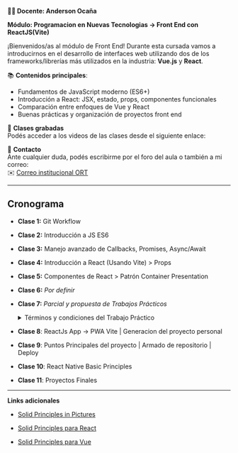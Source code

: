 **👨‍🏫 Docente: Anderson Ocaña**  

**Módulo: Programacion en Nuevas Tecnologias -> Front End con ReactJS(Vite)**

¡Bienvenidos/as al módulo de Front End! Durante esta cursada vamos a introducirnos en el desarrollo de interfaces web utilizando dos de los frameworks/librerías más utilizados en la industria: **Vue.js** y **React**.

📚 **Contenidos principales**:
- Fundamentos de JavaScript moderno (ES6+)
- Introducción a React: JSX, estado, props, componentes funcionales
- Comparación entre enfoques de Vue y React
- Buenas prácticas y organización de proyectos front end

🎥 **Clases grabadas**  
Podés acceder a los videos de las clases desde el siguiente enlace:


📩 **Contacto**  
Ante cualquier duda, podés escribirme por el foro del aula o también a mi correo:  
✉️ [Correo institucional ORT](mailto:anderson.ocana@ort.edu.ar)

--- 

## Cronograma
- **Clase 1:** Git Workflow
- **Clase 2:** Introducción a JS ES6
- **Clase 3:** Manejo avanzado de Callbacks, Promises, Async/Await
- **Clase 4:** Introducción a React (Usando Vite) > Props
- **Clase 5:** Componentes de React > Patrón Container Presentation
- **Clase 6:** *Por definir*
- **Clase 7:** _Parcial y propuesta de Trabajos Prácticos_
    <details>
    <summary>Términos y condiciones del Trabajo Práctico</summary>
    <br>

    ### Deben ser grupos de 3-5 personas máximo

    **Recomendación de proyectos propuestos tanto en React o Vue**

    - 🧠 1. **ToDo App con prioridades, deadlines y notificaciones**
    - 📅 2. **Agenda / Calendario personal**
    - 🍽️ 3. **App de recetas personalizadas** _✔️(este es el que voy a usar como ejemplo)_
    - 🗺️ 4. **App de lugares favoritos con mapa**
    - 💸 5. **Controlador de gastos personales**
    - 🧘‍♀️ 6. **App de hábitos diarios**
    - 🎲 7. **Juego simple (como trivia o memotest)**
    - 🛍️ 8. **Mini e-commerce con carrito**
    - 👥 9. **Gestor de contactos estilo CRM**
    - 🎧 10. **Player de música / podcast**
    </details>

- **Clase 8**: ReactJs App -> PWA Vite | Generacion del proyecto personal
- **Clase 9**: Puntos Principales del proyecto | Armado de repositorio | Deploy
- **Clase 10**: React Native Basic Principles
- **Clase 11**: Proyectos Finales

---
**Links adicionales**

* [Solid Principles in Pictures](https://medium.com/backticks-tildes/the-s-o-l-i-d-principles-in-pictures-b34ce2f1e898)

* [Solid Principles para React](https://medium.com/byborg-engineering/applying-solid-to-react-ca6d1ff926a4)

* [Solid Principles para Vue](https://medium.com/@moein.mirkiani/solid-principles-in-vue-29ecc988f968)
